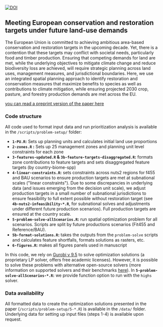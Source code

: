 

[![DOI](https://zenodo.org/badge/669123999.svg)](https://doi.org/10.5281/zenodo.14720068)


## Meeting European conservation and restoration targets under future land-use demands

The European Union is committed to achieving ambitious area-based conservation and restoration targets in the upcoming decade. Yet, there is a contention that these targets may conflict with societal needs, particularly food and timber production. Ensuring that competing demands for land are met, while the underlying objectives to mitigate climate change and reduce biodiversity loss are achieved, will require strategic planning across land uses, management measures, and jurisdictional boundaries. Here, we use an integrated spatial planning approach to identify restoration and conservation measures that maximize benefits to species as well as contributions to climate mitigation, while ensuring projected 2030 crop, pasture, and forestry production demands are met across the EU.

[you can read a preprint version of the paper here](https://osf.io/ynqfx/)

### Code structure

All code used to format input data and run prioritization analysis is available in the `/scripts/problem-setup/` folder:

+ __`1-PU.R`:__ Sets up planning units and calculates initial land use proportions
+ __`2-zones.R` :__ Sets up 25 management zones and planning unit level constraints for each zone
+ __`3-features-updated.R` & `3b-feature-targets-disaggregated.R`:__ formats zone contributions to feature targets and sets disaggregated feature targets (by country-biome-spp)
+ __`4-linear-constraints.R`:__ sets constraints across nuts2 regions for f455 and BAU scenarios to ensure production targets are met at subnational scales ("linear constraints"). Due to some discrepancies in underlying data (and issues emerging from the decision unit scale), we adjust production targets in a small number of subnational jurisdictions to ensure feasibility to full extent possible without restoration target (see  __`4b-nuts2-infeasibility-*.R`__, for subnational solves and adjustments under different future production scenarios). Full production targets are ensured at the country scale.
+ __`5-problem-solve-allScenarios.R`:__ run spatial optimization problem for all scenarios. Scripts are split by future productions scenarios (Fit455 and Reference/BAU).
+ __`5b-format-solutions.R`:__ takes the outputs from the `problem-solve` scripts and calculates feature shortfalls, formats solutions as rasters, etc. 
+ __`6-figures.R`:__ makes all figures panels used in manuscript

In this code, we rely on [Gurobi v 9.5](https://www.gurobi.com/) to solve optimization solutions (a proprietary LP solver, offers free academic licenses). However, it is possible to solve these problems with alternative open-source solvers (more information on supported solvers and their benchmarks [here](https://prioritizr.net/articles/solver_benchmarks.html)). In __`5-problem-solve-allScenarios-*.R`:__ we provide function option to run with the `highs` solver.

### Data availability

All formatted data to create the optimization solutions presented in the paper (`/scripts/problem-setup/5-*.R`) is available in the `/data/` folder. Underlying data for setting up input files (steps 1-4) is available upon request.




